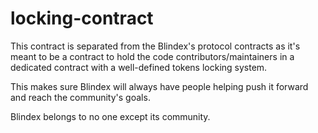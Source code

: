# locking-contract

This contract is separated from the Blindex's protocol contracts as it's meant to be a contract to hold the code contributors/maintainers in a dedicated contract with a well-defined tokens locking system.

This makes sure Blindex will always have people helping push it forward and reach the community's goals.

Blindex belongs to no one except its community.
